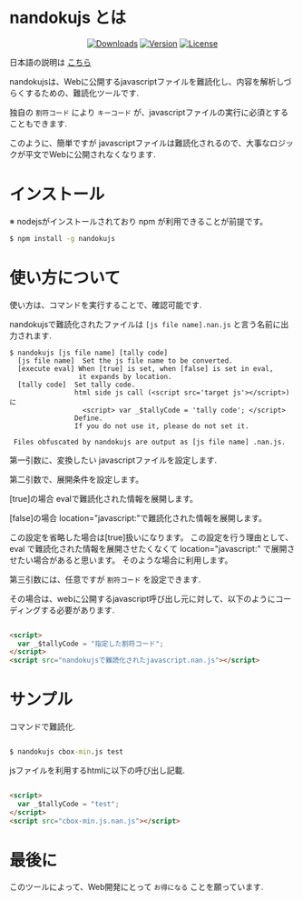 # nandokujs とは

<p align="center">
  <a href="https://www.npmjs.com/package/nandokujs"><img src="https://img.shields.io/npm/dt/nandokujs.svg" alt="Downloads"></a>
  <a href="https://www.npmjs.com/package/nandokujs"><img src="https://img.shields.io/npm/v/nandokujs.svg" alt="Version"></a>
  <a href="https://www.npmjs.com/package/nandokujs"><img src="https://img.shields.io/npm/l/nandokujs.svg" alt="License"></a>
</p>

日本語の説明は [こちら](https://github.com/maachang/nandokujs/blob/master/README_JP.MD)

nandokujsは、Webに公開するjavascriptファイルを難読化し、内容を解析しづらくするための、難読化ツールです.

独自の `割符コード` により `キーコード` が、javascriptファイルの実行に必須とすることもできます.

このように、簡単ですが javascriptファイルは難読化されるので、大事なロジックが平文でWebに公開されなくなります.

# インストール

※ nodejsがインストールされており npm が利用できることが前提です。

```sh
$ npm install -g nandokujs
```

# 使い方について

使い方は、コマンドを実行することで、確認可能です.

nandokujsで難読化されたファイルは `[js file name].nan.js` と言う名前に出力されます.

```
$ nandokujs [js file name] [tally code]
  [js file name]  Set the js file name to be converted.
  [execute eval] When [true] is set, when [false] is set in eval,
                 it expands by location.
  [tally code]  Set tally code.
                html side js call (<script src='target js'></script>)に
                  <script> var _$tallyCode = 'tally code'; </script>
                Define.
                If you do not use it, please do not set it.

 Files obfuscated by nandokujs are output as [js file name] .nan.js.

```

第一引数に、変換したい javascriptファイルを設定します. 

第二引数で、展開条件を設定します。

[true]の場合 evalで難読化された情報を展開します。

[false]の場合 location="javascript:"で難読化された情報を展開します。

この設定を省略した場合は[true]扱いになります。
この設定を行う理由として、eval で難読化された情報を展開させたくなくて location="javascript:" で展開させたい場合があると思います。
そのような場合に利用します。

第三引数には、任意ですが `割符コード` を設定できます.

その場合は、webに公開するjavascript呼び出し元に対して、以下のようにコーディングする必要があります.

```html

<script>
  var _$tallyCode = "指定した割符コード";
</script>
<script src="nandokujsで難読化されたjavascript.nan.js"></script>

```

# サンプル

コマンドで難読化.

```cmd

$ nandokujs cbox-min.js test

```

jsファイルを利用するhtmlに以下の呼び出し記載.

```html

<script>
  var _$tallyCode = "test";
</script>
<script src="cbox-min.js.nan.js"></script>

```

# 最後に

このツールによって、Web開発にとって `お得になる` ことを願っています.
